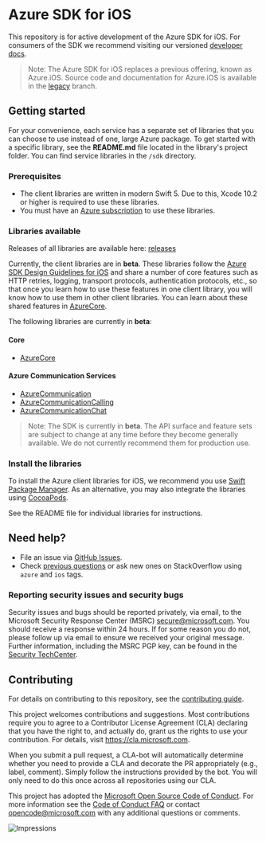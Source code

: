 # Azure SDK for iOS

This repository is for active development of the Azure SDK for iOS. For consumers of the SDK we recommend visiting our versioned [developer docs](https://azure.github.io/azure-sdk-for-ios).

> Note: The Azure SDK for iOS replaces a previous offering, known as Azure.iOS. Source code and documentation for Azure.iOS is available in the [legacy](https://github.com/Azure/azure-sdk-for-ios/tree/legacy) branch.

## Getting started

For your convenience, each service has a separate set of libraries that you can choose to use instead of one, large Azure package. To get started with a specific library, see the **README.md** file located in the library's project folder. You can find service libraries in the `/sdk` directory.

### Prerequisites

* The client libraries are written in modern Swift 5. Due to this, Xcode 10.2 or higher is required to use these libraries.
* You must have an [Azure subscription](https://azure.microsoft.com/free/) to use these libraries.

### Libraries available

Releases of all libraries are available here: [releases](https://github.com/Azure/azure-sdk-for-ios/releases)

Currently, the client libraries are in **beta**. These libraries follow the [Azure SDK Design Guidelines for iOS](https://azure.github.io/azure-sdk/ios_introduction.html) and share a number of core features such as HTTP retries, logging, transport protocols, authentication protocols, etc., so that once you learn how to use these features in one client library, you will know how to use them in other client libraries. You can learn about these shared features in [AzureCore](https://github.com/Azure/azure-sdk-for-ios/blob/master/sdk/core/AzureCore/README.md).

The following libraries are currently in **beta**:

#### Core
- [AzureCore](https://github.com/Azure/azure-sdk-for-ios/blob/master/sdk/core/AzureCore/)

#### Azure Communication Services
- [AzureCommunication](https://github.com/Azure/azure-sdk-for-ios/blob/master/sdk/communication/AzureCommunication/)
- [AzureCommunicationCalling](https://github.com/Azure/Communication/releases)
- [AzureCommunicationChat](https://github.com/Azure/azure-sdk-for-ios/blob/master/sdk/communication/AzureCommunicationChat/)

> Note: The SDK is currently in **beta**. The API surface and feature sets are subject to change at any time before they become generally available. We do not currently recommend them for production use.

### Install the libraries
To install the Azure client libraries for iOS, we recommend you use
[Swift Package Manager](#add-a-package-dependency-with-swift-package-manager).
As an alternative, you may also integrate the libraries using
[CocoaPods](#integrate-the-client-libraries-with-cocoapods).

See the README file for individual libraries for instructions.

## Need help?

* File an issue via [GitHub Issues](https://github.com/Azure/azure-sdk-for-ios/issues/new/choose).
* Check [previous questions](https://stackoverflow.com/questions/tagged/azure+ios) or ask new ones on StackOverflow using `azure` and `ios` tags.

### Reporting security issues and security bugs

Security issues and bugs should be reported privately, via email, to the Microsoft Security Response Center (MSRC) <secure@microsoft.com>. You should receive a response within 24 hours. If for some reason you do not, please follow up via email to ensure we received your original message. Further information, including the MSRC PGP key, can be found in the [Security TechCenter](https://www.microsoft.com/msrc/faqs-report-an-issue).

## Contributing
For details on contributing to this repository, see the [contributing guide](https://github.com/Azure/azure-sdk-for-ios/blob/master/CONTRIBUTING.md).

This project welcomes contributions and suggestions. Most contributions require you to agree to a Contributor License Agreement (CLA) declaring that you have the right to, and actually do, grant us the rights to use your contribution. For details, visit
https://cla.microsoft.com.

When you submit a pull request, a CLA-bot will automatically determine whether you need to provide a CLA and decorate the PR appropriately (e.g., label, comment). Simply follow the instructions provided by the bot. You will only need to do this once across all repositories using our CLA.

This project has adopted the [Microsoft Open Source Code of Conduct](https://opensource.microsoft.com/codeofconduct/). For more information see the [Code of Conduct FAQ](https://opensource.microsoft.com/codeofconduct/faq/) or contact [opencode@microsoft.com](mailto:opencode@microsoft.com) with any additional questions or comments.

![Impressions](https://azure-sdk-impressions.azurewebsites.net/api/impressions/azure-sdk-for-ios%2FREADME.png)
